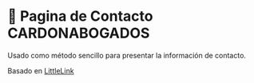 # 🔗 Pagina de Contacto CARDONABOGADOS

Usado como método sencillo para presentar la información de contacto.


Basado en [LittleLink](https://github.com/sethcottle/littlelink)
